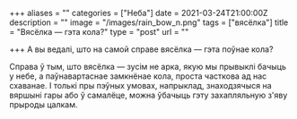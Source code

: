 +++
aliases = ""
categories = ["Неба"]
date = 2021-03-24T21:00:00Z
description = ""
image = "/images/rain_bow_n.png"
tags = ["вясёлка"]
title = "Вясёлка — гэта кола?"
type = "post"
url = ""

+++
А вы ведалі, што на самой справе вясёлка — гэта поўнае кола?  
  
Справа ў тым, што вясёлка — зусім не арка, якую мы прывыклі бачыць у небе, а паўнавартаснае замкнёнае кола, проста часткова ад нас схаванае. І толькі пры пэўных умовах, напрыклад, знаходзячыся на вяршыні гары або ў самалёце, можна ўбачыць гэту захапляльную з'яву прыроды цалкам.